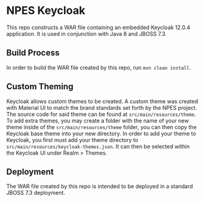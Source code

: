 # NPES Keycloak

This repo constructs a WAR file containing an embedded Keycloak 12.0.4 application. It is used in conjunction with Java 8 and JBOSS 7.3.

## Build Process

In order to build the WAR file created by this repo, run `mvn clean install`.

## Custom Theming

Keycloak allows custom themes to be created. A custom theme was created with Material UI to match the brand standards set forth by the NPES project. The source code for said theme can be found at `src/main/resources/theme`. To add extra themes, you may create a folder with the name of your new theme inside of the `src/main/resources/theme` folder, you can then copy the Keycloak base theme into your new directory. In order to add your theme to Keycloak, you first must add your theme directory to `src/main/resources/keycloak-themes.json`. It can then be selected within the Keycloak UI under Realm > Themes.

## Deployment

The WAR file created by this repo is intended to be deployed in a standard JBOSS 7.3 deployment.
